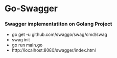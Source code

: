 # Go-Swagger

### Swagger implementatiton on Golang Project
- go get -u github.com/swaggo/swag/cmd/swag
- swag init
- go run main.go
- http://localhost:8080/swagger/index.html
